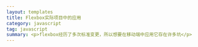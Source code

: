 ```yaml
---
layout: templates
title: Flexbox实际项目中的应用
category: javascript
tag: javascript
summary: <p>flexbox经历了多次标准变更，所以想要在移动端中应用它存在许多坑</p>
---
```

